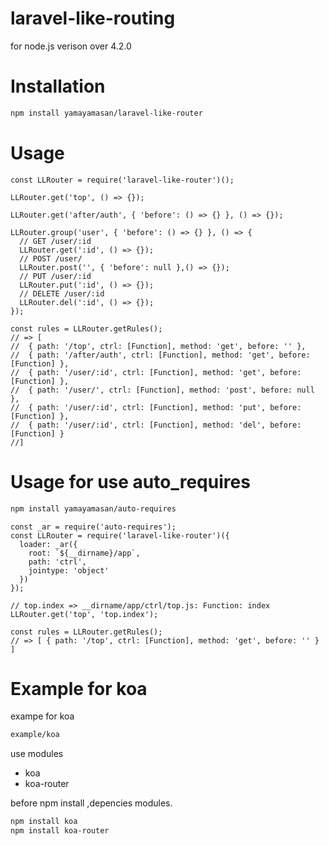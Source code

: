 # laravel-like-routing

for node.js verison over 4.2.0

# Installation
```sh
npm install yamayamasan/laravel-like-router
```

# Usage

```js:sample
const LLRouter = require('laravel-like-router')();

LLRouter.get('top', () => {});

LLRouter.get('after/auth', { 'before': () => {} }, () => {});

LLRouter.group('user', { 'before': () => {} }, () => {
  // GET /user/:id
  LLRouter.get(':id', () => {});
  // POST /user/
  LLRouter.post('', { 'before': null },() => {});
  // PUT /user/:id
  LLRouter.put(':id', () => {});
  // DELETE /user/:id
  LLRouter.del(':id', () => {});
});

const rules = LLRouter.getRules();
// => [
//  { path: '/top', ctrl: [Function], method: 'get', before: '' },
//  { path: '/after/auth', ctrl: [Function], method: 'get', before: [Function] },
//  { path: '/user/:id', ctrl: [Function], method: 'get', before: [Function] },
//  { path: '/user/', ctrl: [Function], method: 'post', before: null },
//  { path: '/user/:id', ctrl: [Function], method: 'put', before: [Function] },
//  { path: '/user/:id', ctrl: [Function], method: 'del', before: [Function] } 
//]
```

# Usage for use auto_requires

```sh
npm install yamayamasan/auto-requires
```

```js:sample
const _ar = require('auto-requires');
const LLRouter = require('laravel-like-router')({
  loader: _ar({
    root: `${__dirname}/app`,
    path: 'ctrl',
    jointype: 'object'
  })
});

// top.index => __dirname/app/ctrl/top.js: Function: index
LLRouter.get('top', 'top.index');

const rules = LLRouter.getRules();
// => [ { path: '/top', ctrl: [Function], method: 'get', before: '' } ]
```
# Example for koa
exampe for koa
```sh
example/koa
```

use modules
* koa
* koa-router

before npm install ,depencies modules.
```sh
npm install koa
npm install koa-router
```

